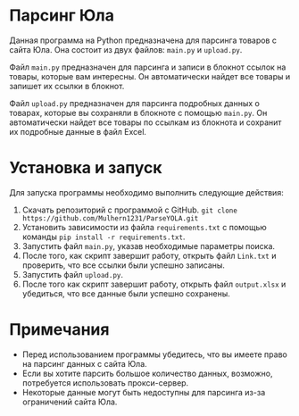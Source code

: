 

# Парсинг Юла

Данная программа на Python предназначена для парсинга товаров с сайта Юла. Она состоит из двух файлов: `main.py` и `upload.py`.

Файл `main.py` предназначен для парсинга и записи в блокнот ссылок на товары, которые вам интересны. Он автоматически найдет все товары и запишет их ссылки в блокнот.

Файл `upload.py` предназначен для парсинга подробных данных о товарах, которые вы сохраняли в блокноте с помощью `main.py`. Он автоматически найдет все товары по ссылкам из блокнота и сохранит их подробные данные в файл Excel.

# Установка и запуск

Для запуска программы необходимо выполнить следующие действия:

1.  Скачать репозиторий с программой с GitHub.
 `git clone https://github.com/Mulhern1231/ParseYOLA.git`
3.  Установить зависимости из файла `requirements.txt` с помощью команды `pip install -r requirements.txt`.
5.  Запустить файл `main.py`, указав необходимые параметры поиска.
6.  После того, как скрипт завершит работу, открыть файл `Link.txt` и проверить, что все ссылки были успешно записаны.
7.  Запустить файл `upload.py`.
8.  После того как скрипт завершит работу, открыть файл `output.xlsx` и убедиться, что все данные были успешно сохранены.

# Примечания

-   Перед использованием программы убедитесь, что вы имеете право на парсинг данных с сайта Юла.
-   Если вы хотите парсить большое количество данных, возможно, потребуется использовать прокси-сервер.
-   Некоторые данные могут быть недоступны для парсинга из-за ограничений сайта Юла.
